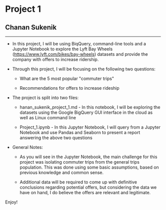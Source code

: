 # Project 1
## Chanan Sukenik
------------------------------


- In this project, I will be using BiqQuery, command-line tools and a Jupyter Notebook to explore the Lyft Bay Wheels (https://www.lyft.com/bikes/bay-wheels) datasets and provide the company with offers to increase ridership.

- Through this project, I will be focusing on the following two questions:

    * What are the 5 most popular "commuter trips"
    
    * Recommendations for offers to increase rideship
    
  
- The project is split into two files:

    * hanan_sukenik_project_1.md - In this notebook, I will be exploring the datasets using the Google BigQuery GUI interface in the cloud as well as Linux command line
    
    * Project_1.ipynb - In this Jupyter Notebook, I will query from a Jupyter Notebook and use Pandas and Seaborn to present a report answering the above two questions
    
    
 - General Notes:
 
     * As you will see in the Jupyter Notebook, the main challenge for this project was isolating commuter trips from the general trips population. This was done using some basic assumptions, based on previous knowledge and common sense.
     
     * Additional data will be required to come up with definitive conclusions regarding potential offers, but considering the data we have on hand, I do believe the offers are relevant and legitimate.
     
     
Enjoy!